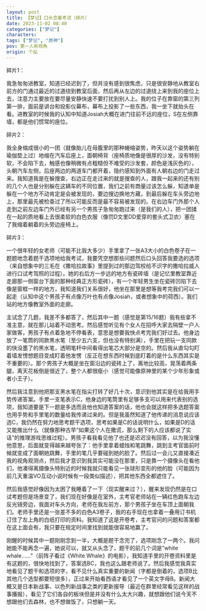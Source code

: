 ```yaml
---
layout: post
title: 【梦记】口头念着考试（碎片）
date: 2023-11-02 08:40
categories: ["梦记"]
characters: 
tags: ["梦记", "原神"]
pov: 第一人称视角
origin: 个站
---
```


碎片1：

我急匆匆进教室，知道已经迟到了，但并没有感到很焦虑，只是很安静地从教室右前方的门通过最近的过道绕到教室后面，然后再从左边的过道绕上来到我的座位上去，注意力主要放在要尽量安静快速不要打扰到别人上。我的位子在靠窗的第三列第一排，面前是讲台和投影仪幕布，幕布上投影了一些东西，我一坐下就抬头在看。进教室的时候我的认知中知道Josiah大概在进门往前不远的座位，S在左侧靠墙，都是他们惯常的座位。

碎片2：

我全身缩成很小的一团（就像胎儿在母腹里的那种蜷缩姿势，昨天以这个姿势躺在瑜伽垫上过）地缩在汽车后座上，面朝椅背（座椅质地像是很厚的沙发，没有特别软，不会陷下去，触感也像稍微有点粗糙但不难受的沙发套，颜色是浅灰色的），头朝汽车左侧，后座两边的两道车门都开着，隐约感知到外面有人朝右边的门走过来。我知道我是在躲搜查，右边正在走过来的就是搜查的人，跟我一起来的还有别的几个人也是分别躲在这辆车的不同位置，我们之前有商量过该怎么躲，知道单是躲在一个地方不动肯定是会被发现的，要边搜边换地方藏，到最后躲在车头旁边地上，那里最先被检查过了所以可能反而是最不容易被发现的。在右边车门外那个人走到之前左边车门外已经有另一个男孩子急匆匆跑过来（是我们的人），把一团揉在一起的质地看上去很柔软的白色衣服（像罚D文里DD爱穿的套头式卫衣）塞在了我缩着躺着的头旁边座椅上。

碎片3：

一个很年轻的女老师（可能不比我大多少）手里拿了一张A3大小的白色卷子在一题题地念着题干选项地给我考试，我要凭空想那些问题然后口头回答我要选的选项（来自想象中的三毛在《撒哈拉故事》里提到过的那边驾校给不识字的撒哈拉威人进行口试考驾照的过程）。她的右后方一步远的地方有瓷砖墙（是记忆里教室靠近走廊那一侧窗台下面的那种经典正方形瓷砖），有一个年轻男生坐在瓷砖凹陷下去像是窗框一样的地方，我知道我们关系很好，他坐在那里是想等我考完我们可以一起走（认知中这个男孩子有点像万叶也有点像Josiah，或者想象中的荷西）。我们站的地方像教室外面的走廊。

主试念了几题，我差不多都答了，然后其中一题（感觉是第15/16题）我有些拿不准主意，就在那儿站着不动思考。然后感觉听见有个女人在招呼大家去隔壁一户人家做客，男孩子有点着急地不停看表，意思是想要我快点考完我们好过去。他身边放了一笔筒的同款黑水笔（至少五六支，但也没有特别满），手里在把玩一支同款的快没墨了的黑水笔，透明笔杆中间看得出笔芯大部分是空的。然后我从直勾勾盯着墙发愣想题目变成盯着他发愣（反正在想东西时候到底盯着的是什么东西其实是不重要的）。那个男孩子大概是坐在窗沿边的瓷砖上了，离地比较高，晃荡着两条腿，离天花板倒是很近了，整个人都很瘦小（感觉可能像原神里的某个少年形象或者小王子）。

然后我注意到他把那支黑水笔在指尖打转了好几十次，意识到他其实是在给我用手势传递答案。手里一支笔表示C，他身边的笔筒里有足够多支可以用来代表别的选项，我知道要是下一题是多选而且他也知道答案的话，他也会就这样把多选题答案也用手势和手里笔的数量给我传递过来的。但是我虽然知道了他传递的消息说应该选C，我仍然在努力地思考题干选项，思考如果是C的话说明什么，如果是D的话又能推出什么（就像那种古早“如果这个人在撒谎，那么剩下的人应该都说了实话”的推理游戏思维过程）。男孩子看我看见他了也还是迟迟没有回答，以为我没懂他意思，后面就变得越来越夸张了：他手里拿着蜡烛和笔跳舞，跳到主考官面前时候就变成了面朝她跳舞，手里的笔几乎要碰到她的脸了。然后过一会儿又直接凑近我的视角观测点，然后我才意识到我其实可能没在那里，只是靠一个摄像头在看他们，他凑得离摄像头特别近的时候我就只能看见一张球形变形的他的脸（可能因为前几天重温VO互动小说时候有一段类似描述），把其他东西全都遮住了。

然后我感觉好像因为太困了我睡着了一下（现实醒来过？），醒来发现仍然是在口试考题但是场景变了，我们现在好像是在室外，主考官老师站在一辆红色跑车左边反光镜旁边，我面对车头方向，老师在我左前方，那个男孩子坐在车顶上面朝我们。老师手里还是一张差不多的白色A3卷子，我的右手现在也拿着一叠用订书机订住了左上角的白纸打印的资料。我知道了这是开卷考，主考官问的问题和答案都在这上面会有，我只要在规定时间里找到就能很容易地赢了。

刚醒的时候其中一题刚刚念到一半，大概是题干念完了，选项刚念了一两个。我问她能不能再念一遍，她说可以，就又从头念了，题干的前几个词是“white whale……”（前阵子看过《White Whale》的电影），我知道手里的开卷资料里是有这题的，很快地找到了，答案选BC，我也这么跟老师说了。然后我感觉我真实地看见了题干和选项的字，看不见什么真实重要的新闻（字都是倒着的，选项B比其他几个选型都要短很多），正过来开始看西语才看见了一个英文字母B。新闻大概又是日本新战事、以色列新战事之类的更新报导（最近在群里经常看见这样的战事播报），看见了它们各自的板块但是并没有什么太大兴趣，就想跟他们说今天不想跟他们去森林，也不想做饭了，只想躺一天。
